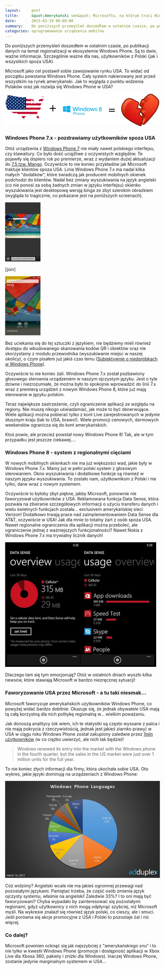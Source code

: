 ```yaml
---
layout:     post
title:      &quot;Amerykański sen&quot; Microsoftu, na którym traci Windows Phone
date:       2013-03-19 09:09:00
summary:    Do poniższych przemyśleń doszedłem w ostatnim czasie, po publikacji danych na temat regionalizacji w ekosystemie Windows Phone. Są to dwie, ważne informacje. Szczególnie ważne dla nas, użytkowników z Polski (jak i wszystkich spoza USA). Microsoft jako cel postawił sobie zawojowanie rynku USA. To wid...
categories: oprogramowanie urządzenia mobilne
---
```




Do poniższych przemyśleń doszedłem w ostatnim czasie, po publikacji danych na temat regionalizacji w ekosystemie Windows Phone. Są to dwie, ważne informacje. Szczególnie ważne dla nas, użytkowników z Polski (jak i wszystkich spoza USA). 

Microsoft jako cel postawił sobie zawojowanie rynku USA. To widać od początku powstania Windows Phone. Cały system nakierowany jest przed wszystkim na rynek amerykański. Jak to wygląda z punktu widzenia Polaków oraz jak rozwija się Windows Phone w USA? 



![desk](https://raw.githubusercontent.com/djfoxer/djfoxer.github.io/master/_img/2013-3-19-_99_/g_-_608x405_-_-_40024x20130319090655_0.png)





### Windows Phone 7.x - pozdrawiamy użytkowników spoza USA



Otóż urządzenia z [Windows Phone 7](http://www.dobreprogramy.pl/djfoxer/Windows-Phone-w-LG-E,26695.html) nie miały nawet polskiego interfejsu, czy klawaitury. Co było dość uciążliwe z oczywistych względów. Te pojawiły się dopiero rok po premierze, wraz z wydaniem dużej aktualizacji do [7.5 tzw. Mango](http://www.dobreprogramy.pl/djfoxer/Windows-Phone-w-LG-E,26695.html). Oczywiście to nie koniec przykładów jak Microsoft traktuje klientów spoza USA. Linia Windows Phone 7.x ma nadal kilka małych "dodatków", które świadczą jak producent mobilnych okienek podchodzi do klientów. Nadal bez zmiany wyszukiwania na język angielski (co nie ponosi za sobą żadnych zmian w języku interfejsu) okienko wyszukiwania jest desktopową wersją binga ze zbyt szerokim obrazkiem (wygląda to tragicznie, co pokazane jest na poniższych screenach).



![desk](https://raw.githubusercontent.com/djfoxer/djfoxer.github.io/master/_img/2013-3-19-_99_/g_-_288x192_-_-_40024x20130319084427_0.jpg)

[join]

![desk](https://raw.githubusercontent.com/djfoxer/djfoxer.github.io/master/_img/2013-3-19-_99_/g_-_288x192_-_-_40024x20130319084431_0.jpg)



Bez uciekania się do tej sztuczki z językiem, nie będziemy mieli również dostępu do wbudowanego skanowania kodów QR i obiektów oraz nie skorzystamy z modułu przewodnika (wyszukiwanie miejsc w naszej okolicy), o czym pisałem już jakiś czas temu ([Subiektywnie o niedoróbkach w Windows Phone](http://www.dobreprogramy.pl/djfoxer/Subiektywnie-o-niedorobkach-w-Windows-Phone,35144.html)).


Oczywiście to nie koniec żali. Windows Phone 7.x został pozbawiony głosowego sterownia urządzeniem w naszym ojczystym języku. Jest o tyle dziwne i niezrozumiałe, że można było to spokojnie wprowadzić do linii 7.x wraz z premierą urządzeń z nowym Windows Phone 8, które już mają sterowanie w języku polskim. 

Teraz największe zastrzeżenie, czyli ograniczenie aplikacji ze względu na regiony. Nie muszę nikogo uświadamiać, jak może to być denerwujące. Wiele aplikacji można pobierać tylko z kont Live zarejestrowanych w jedynie słusznym kraju (tak to USA, brawo!). Wiele promocji cenowych, darmowych weekendów ogranicza się do kont amerykańskich. 

Ktoś powie, ale przecież powstał nowy Windows Phone 8! Tak, ale w tym przypadku jest jeszcze ciekawej....



### Windows Phone 8 - system z regionalnymi cięciami



W nowych mobilnych okienkach nie ma już większości wad, jakie były w Windows Phone 7.x. Mamy już w pełni polski system z głosowym sterowaniem. Okno wyszukiwania i dodatkowe funkcje są również w naszym języku wyszukiwania. To zostało nam, użytkownikom z Polski i nie tylko, dane wraz z nowym systemem.

Oczywiście to byłoby zbyt piękne, jakby Microsoft, ponownie nie faworyzował użytkowników z USA. Reklamowana funkcja Data Sense, która pozwala na zbieranie szczegółowych informacji o użyciu transferu danych i wielu świetnych funkcjach została... exclusivem amerykańskiej sieci Verizon! Dodatkowo trwają prace nad zaimplementowaniem Data Sense dla AT&T, oczywiście w USA! Jak dla mnie to totalny żart z osób spoza USA. Nawet regionalne ograniczenia dla aplikacji można przeboleć, ale ograniczenie jednej z ważniejszych funkcjonalności? Nawet Nokia z Windows Phone 7.x ma trywialny licznik danych!



![desk](https://raw.githubusercontent.com/djfoxer/djfoxer.github.io/master/_img/2013-3-19-_99_/g_-_608x405_-_-_40024x20130319084518_0.jpg)



Dlaczego tam się tym emocjonuję? Otóż w ostatnich dniach wyszło kilka newsów, które stawiają Microsoft w bardzo niezręcznej sytuacji!



### Faworyzowanie USA przez Microsoft - a tu taki niesmak...



Microsoft faworyzuje amerykańskich użytkowników Windows Phone, co powyżej widać bardzo dobitnie. Okazuje się, że jednak obywatele USA mają tą całą korzystną dla nich politykę regionalną w... wielkim poważaniu. 

Jak donoszą analitycy (ok wiem, ich te statystki są często wyssane z palca i nie mają pokrycia z rzeczywistością, jednak jest jakieś ziarnko prawy) w USA w ciągu roku Windows Phone został zakupiony zaledwie przez [1mln użytkowników](http://www.telecompaper.com/news/us-mobile-data-revenues-reach-usd-20-bln-in-q4--931491) (w co ciężko uwierzyć, ale nich tak będzie)! 

<blockquote>
<p>Windows renewed its entry into the market with the Windows phone in the fourth quarter, but the sales in the US market were just over 1 million units for the full year.</p>
</blockquote> 

To nie koniec złych informacji dla firmy, która ukochała sobie USA. Oto wykres, jakie języki dominują na urządzeniach z Windows Phone:




![desk](https://raw.githubusercontent.com/djfoxer/djfoxer.github.io/master/_img/2013-3-19-_99_/g_-_608x405_-_-_40024x20130319084523_0.png)



Cóż widzimy? Angielski wcale nie ma jakieś ogromnej przewagi nad pozostałymi językami. Pamiętać trzeba, że część osób zmienia język ojczysty systemu, właśnie na angielski! Zaledwie 33%? I to oni mają być faworyzowani? Chyba wypadało by zainteresować się pozostałymi regionami, gdyż użytkownicy z nich mogą odpłynąć szybciej, niż Microsoft myśli. Na wykresie znalazł się również język polski, co cieszy, ale i smuci. Jeśli porówna się akcje promocyjne z USA i Polski to pozostaje żal i nic więcej.



### Co dalej?



Microsoft powinien ocknąć się jak najszybciej z "amerykańskiego snu" i to nie tylko w kwestii Windows Phone (promocje i dostępność aplikacji w Xbox Live dla Xboxa 360, pakiety i zniżki dla Windows). Inaczej Windows Phone, zostanie jedynie marginalnym systemem w USA...